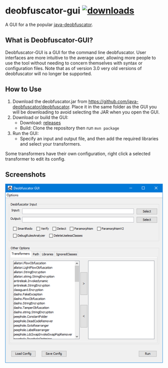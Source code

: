 # deobfuscator-gui [![downloads](https://img.shields.io/github/downloads/java-deobfuscator/deobfuscator-gui/total.svg)](https://github.com/java-deobfuscator/deobfuscator-gui/releases/latest) 

A GUI for a the popular [java-deobfuscator](https://github.com/java-deobfuscator/deobfuscator).

## What is Deobfuscator-GUI?
Deobfuscator-GUI is a GUI for the command line deobfuscator. User interfaces are more intuitive to the average user, allowing more people to use the tool without needing to concern themselves with syntax or configuration files.
Note that as of version 3.0 very old versions of deobfuscator will no longer be supported.

## How to Use 
1. Download the deobfuscator.jar from https://github.com/java-deobfuscator/deobfuscator. Place it in the same folder as the GUI you will be downloading to avoid selecting the JAR when you open the GUI.
2. Download or build the GUI:
    * Download: [releases](https://github.com/java-deobfuscator/deobfuscator-gui/releases/latest)
    * Build: Clone the repository then run `mvn package`
3. Run the GUI:
    * Specify an input and output file, and then add the required libraries and select your transformers.

Some transformers have their own configuration, right click a selected transformer to edit its config.

## Screenshots

![swing](swing.png)
